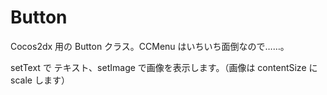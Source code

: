 Button
======
Cocos2dx 用の Button クラス。CCMenu はいちいち面倒なので……。

setText で テキスト、setImage で画像を表示します。（画像は contentSize に scale します）
